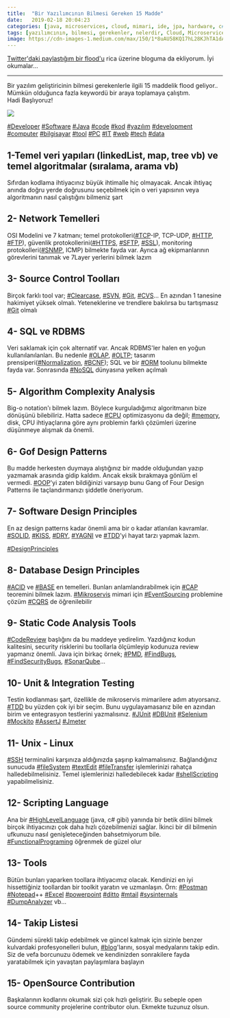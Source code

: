 ```yaml
---
title:  "Bir Yazılımcının Bilmesi Gereken 15 Madde"
date:   2019-02-18 20:04:23
categories: [java, microservices, cloud, mimari, ide, jpa, hardware, c#, tools, design patterns, ]
tags: [yazılımcının, bilmesi, gerekenler, nelerdir, Cloud, Microservice, Mikroservis, Nedir, Türkçe, Örnek, example, Java, Nasıl, Codebase, 12 Faktör, Mehmet Cem Yücel, Mehmet, Cem, Yücel, Yucel, maven]
image: https://cdn-images-1.medium.com/max/150/1*8uAU58KQ17hL28KJhTA1dA.jpeg
---
```


[Twitter'daki paylaştığım bir flood'u](https://twitter.com/mehmetcemyucel/status/1096710637458214916) rica üzerine bloguma da ekliyorum. İyi okumalar...


-----
Bir yazılım geliştiricinin bilmesi gerekenlerle ilgili 15 maddelik flood geliyor.. Mümkün olduğunca fazla keywordü bir araya toplamaya çalıştım.  
Hadi Başlıyoruz!  

![](https://cdn-images-1.medium.com/max/800/1*8uAU58KQ17hL28KJhTA1dA.jpeg)
  
[#Developer](https://twitter.com/search?q=%23Developer "#Developer") [#Software](https://twitter.com/search?q=%23Software "#Software") [#Java](https://twitter.com/search?q=%23Java "#Java") [#code](https://twitter.com/search?q=%23code "#code") [#kod](https://twitter.com/search?q=%23kod "#kod") [#yazılım](https://twitter.com/search?q=%23yazılım "#yazılım") [#development](https://twitter.com/search?q=%23development "#development") [#computer](https://twitter.com/search?q=%23computer "#computer") [#bilgisayar](https://twitter.com/search?q=%23bilgisayar "#bilgisayar") [#tool](https://twitter.com/search?q=%23tool "#tool") [#PC](https://twitter.com/search?q=%23PC "#PC") [#IT](https://twitter.com/search?q=%23IT "#IT") [#web](https://twitter.com/search?q=%23web "#web") [#tech](https://twitter.com/search?q=%23tech "#tech") [#data](https://twitter.com/search?q=%23data "#data")

## 1-Temel veri yapıları (linkedList, map, tree vb) ve temel algoritmalar (sıralama, arama vb)  
  
Sıfırdan kodlama ihtiyacınız büyük ihtimalle hiç olmayacak. Ancak ihtiyaç anında doğru yerde doğrusunu seçebilmek için o veri yapısının veya algoritmanın nasıl çalıştığını bilmeniz şart

## 2- Network Temelleri  
  
OSI Modelini ve 7 katmanı; temel protokolleri([#TCP](https://twitter.com/search?q=%23TCP "#TCP")-IP, TCP-UDP, [#HTTP](https://twitter.com/search?q=%23HTTP "#HTTP"), [#FTP](https://twitter.com/search?q=%23FTP "#FTP")), güvenlik protokollerini([#HTTPS](https://twitter.com/search?q=%23HTTPS "#HTTPS"), [#SFTP](https://twitter.com/search?q=%23SFTP "#SFTP"), [#SSL](https://twitter.com/search?q=%23SSL "#SSL")), monitoring protokolleri([#SNMP](https://twitter.com/search?q=%23SNMP "#SNMP"), ICMP) bilmekte fayda var. Ayrıca ağ ekipmanlarının görevlerini tanımak ve 7Layer yerlerini bilmek lazım

## 3- Source Control Toolları  
  
Birçok farklı tool var; [#Clearcase](https://twitter.com/search?q=%23Clearcase "#Clearcase"), [#SVN](https://twitter.com/search?q=%23SVN "#SVN"), [#Git](https://twitter.com/search?q=%23Git "#Git"), [#CVS](https://twitter.com/search?q=%23CVS "#CVS")... En azından 1 tanesine hakimiyet yüksek olmalı. Yeteneklerine ve trendlere bakılırsa bu tartışmasız [#Git](https://twitter.com/search?q=%23Git "#Git") olmalı

## 4- SQL  ve RDBMS  
  
Veri saklamak için çok alternatif var. Ancak RDBMS'ler halen en yoğun kullanılanılanları. Bu nedenle [#OLAP](https://twitter.com/search?q=%23OLAP "#OLAP"), [#OLTP](https://twitter.com/search?q=%23OLTP "#OLTP"); tasarım prensiperi([#Normalization](https://twitter.com/search?q=%23Normalization "#Normalization"), [#BCNF](https://twitter.com/search?q=%23BCNF "#BCNF")); SQL ve bir [#ORM](https://twitter.com/search?q=%23ORM "#ORM") toolunu bilmekte fayda var. Sonrasında [#NoSQL](https://twitter.com/search?q=%23NoSQL "#NoSQL") dünyasına yelken açılmalı

## 5- Algorithm Complexity Analysis  
  
Big-o notation'ı bilmek lazım. Böylece kurguladığımız algoritmanın bize dönüşünü bilebiliriz. Hatta sadece [#CPU](https://twitter.com/search?q=%23CPU "#CPU") optimizasyonu da değil; [#memory](https://twitter.com/search?q=%23memory "#memory"), disk, CPU ihtiyaçlarına göre aynı problemin farklı çözümleri üzerine düşünmeye alışmak da önemli.

## 6- Gof Design Patterns  
  
Bu madde herkesten duymaya alıştığınız bir madde olduğundan yazıp yazmamak arasında gidip kaldım. Ancak eksik bırakmaya gönlüm el vermedi. [#OOP](https://twitter.com/search?q=%23OOP "#OOP")'yi zaten bildiğinizi varsayıp bunu Gang of Four Design Patterns ile taçlandırmanızı şiddetle öneriyorum.

## 7- Software Design Principles  
  
En az design patterns kadar önemli ama bir o kadar atlanılan kavramlar. [#SOLID](https://twitter.com/search?q=%23SOLID "#SOLID"), [#KISS](https://twitter.com/search?q=%23KISS "#KISS"), [#DRY](https://twitter.com/search?q=%23DRY "#DRY"), [#YAGNI](https://twitter.com/search?q=%23YAGNI "#YAGNI") ve [#TDD](https://twitter.com/search?q=%23TDD "#TDD")'yi hayat tarzı yapmak lazım.  
  
[#DesignPrinciples](https://twitter.com/search?q=%23DesignPrinciples "#DesignPrinciples")

## 8- Database Design Principles  
  
[#ACID](https://twitter.com/search?q=%23ACID "#ACID") ve [#BASE](https://twitter.com/search?q=%23BASE "#BASE") en temelleri. Bunları anlamlandırabilmek için [#CAP](https://twitter.com/search?q=%23CAP "#CAP") teoremini bilmek lazım. [#Mikroservis](https://twitter.com/search?q=%23Mikroservis "#Mikroservis") mimari için [#EventSourcing](https://twitter.com/search?q=%23EventSourcing "#EventSourcing") problemine çözüm [#CQRS](https://twitter.com/search?q=%23CQRS "#CQRS") de öğrenilebilir

## 9- Static Code Analysis Tools  
  
[#CodeReview](https://twitter.com/search?q=%23CodeReview "#CodeReview") başlığını da bu maddeye yedirelim. Yazdığınız kodun kalitesini, security risklerini bu toollarla ölçümleyip kodunuza review yapmanız önemli. Java için birkaç örnek; [#PMD](https://twitter.com/search?q=%23PMD "#PMD"), [#FindBugs](https://twitter.com/search?q=%23FindBugs "#FindBugs"), [#FindSecurityBugs](https://twitter.com/search?q=%23FindSecurityBugs "#FindSecurityBugs"), [#SonarQube](https://twitter.com/search?q=%23SonarQube "#SonarQube")...

## 10- Unit & Integration Testing  
  
Testin kodlanması şart, özellikle de mikroservis mimarilere adım atıyorsanız. [#TDD](https://twitter.com/search?q=%23TDD "#TDD") bu yüzden çok iyi bir seçim. Bunu uygulayamasanız bile en azından birim ve entegrasyon testlerini yazmalısınız. [#JUnit](https://twitter.com/search?q=%23JUnit "#JUnit") [#DBUnit](https://twitter.com/search?q=%23DBUnit "#DBUnit") [#Selenium](https://twitter.com/search?q=%23Selenium "#Selenium") [#Mockito](https://twitter.com/search?q=%23Mockito "#Mockito") [#AssertJ](https://twitter.com/search?q=%23AssertJ "#AssertJ") [#Jmeter](https://twitter.com/search?q=%23Jmeter "#Jmeter")

## 11- Unix - Linux  
  
[#SSH](https://twitter.com/search?q=%23SSH "#SSH") terminalini karşınıza aldığınızda şaşırıp kalmamalısınız. Bağlandığınız sunucuda [#fileSystem](https://twitter.com/search?q=%23fileSystem "#fileSystem") [#textEdit](https://twitter.com/search?q=%23textEdit "#textEdit") [#fileTransfer](https://twitter.com/search?q=%23fileTransfer "#fileTransfer") işlemlerinizi rahatça halledebilmelisiniz. Temel işlemlerinizi halledebilecek kadar [#shellScripting](https://twitter.com/search?q=%23shellScripting "#shellScripting") yapabilmelisiniz.

## 12- Scripting Language  
  
Ana bir [#HighLevelLanguage](https://twitter.com/search?q=%23HighLevelLanguage "#HighLevelLanguage") (java, c# gibi) yanında bir betik dilini bilmek birçok ihtiyacınızı çok daha hızlı çözebilmenizi sağlar. İkinci bir dil bilmenin ufkunuzu nasıl genişleteceğinden bahsetmiyorum bile. [#FunctionalPrograming](https://twitter.com/search?q=%23FunctionalPrograming "#FunctionalPrograming") öğrenmek de güzel olur

## 13- Tools  
  
Bütün bunları yaparken toollara ihtiyacımız olacak. Kendinizi en iyi hissettiğiniz toollardan bir toolkit yaratın ve uzmanlaşın. Örn: [#Postman](https://twitter.com/search?q=%23Postman "#Postman") [#Notepad](https://twitter.com/search?q=%23Notepad "#Notepad")++ [#Excel](https://twitter.com/search?q=%23Excel "#Excel") [#powerpoint](https://twitter.com/search?q=%23powerpoint "#powerpoint") [#ditto](https://twitter.com/search?q=%23ditto "#ditto") [#mtail](https://twitter.com/search?q=%23mtail "#mtail") [#sysinternals](https://twitter.com/search?q=%23sysinternals "#sysinternals") [#DumpAnalyzer](https://twitter.com/search?q=%23DumpAnalyzer "#DumpAnalyzer") vb...

## 14- Takip Listesi  
  
Gündemi sürekli takip edebilmek ve güncel kalmak için sizinle benzer kulvardaki profesyonelleri bulun, [#blog](https://twitter.com/search?q=%23blog "#blog")'larını, sosyal medyalarını takip edin. Siz de vefa borcunuzu ödemek ve kendinizden sonrakilere fayda yaratabilmek için yavaştan paylaşımlara başlayın

## 15- OpenSource Contribution  
  
Başkalarının kodlarını okumak sizi çok hızlı geliştirir. Bu sebeple open source community projelerine contributor olun. Ekmekte tuzunuz olsun.

